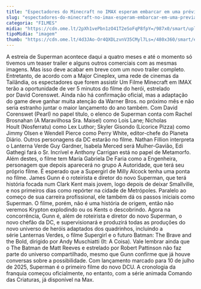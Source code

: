 ```yaml
---
title: "Espectadores do Minecraft no IMAX esperam embarcar em uma prévia de 5 minutos do próximo filme do Superman"
slug: "espectadores-do-minecraft-no-imax-esperam-embarcar-em-uma-previa-de-5-minutos-do-proximo-filme-do-superman"
categoria: "FILMES"
midia: "https://cdn.ome.lt/2pXh1vePbn1zO41T2eSoFqP8fpY=/987x0/smart/uploads/conteudo/fotos/superman-capa-poster_zJgtMLr.jpg"
tipoMidia: "imagem"
thumb: "https://cdn.ome.lt/4d3JAo-Or4QXDLzvnV35CMyl7Ls=/480x360/smart/extras/conteudos/superman-capa-poster_8kQJe7Y.jpg"
---
```


A estreia de Superman acontece daqui a quatro meses e até o momento só tivemos um teaser trailer e alguns outros comerciais com as mesmas imagens. Mas isso deve acabar em breve com um novo trailer completo. Entretanto, de acordo com a Major Cineplex, uma rede de cinemas da Tailândia, os espectadores que forem assistir Um Filme Minecraft em IMAX terão a oportunidade de ver 5 minutos do filme do herói, estrelado por David Corenswet.
Ainda não há confirmação oficial, mas a adaptação do game deve ganhar muita atenção da Warner Bros. no próximo mês e não seria estranho juntar o maior lançamento do ano também.
Com David Corenswet (Pearl) no papel título, o elenco de Superman conta com Rachel Brosnahan (A Maravilhosa Sra. Maisel) como Lois Lane; Nicholas Hoult (Nosferratu) como Lex Luthor; Skyler Gisondo (Licorice Pizza) como Jimmy Olsen e Wendell Pierce como Perry White, editor-chefe do Planeta Diário.
Outros personagens da DC estarão no filme. Nathan Fillion interpreta o Lanterna Verde Guy Gardner, Isabela Merced será Mulher-Gavião, Edi Gathegi fará o Sr. Incrível e Anthony Carrigan está no papel de Metamorfo. Além destes, o filme tem María Gabriela De Faria como a Engenheira, personagem que depois aparecerá no grupo A Autoridade, que terá seu próprio filme. É esperado que a Supergirl de Milly Alcock tenha uma ponta no filme.
James Gunn é o roteirista e diretor do novo Superman, que terá história focada num Clark Kent mais jovem, logo depois de deixar Smallville, e nos primeiros dias como repórter na cidade de Metrópoles. Paralelo ao começo de sua carreira profissional, ele também dá os passos iniciais como Superman. O filme, porém, não é uma história de origem, então não veremos Krypton explodindo ou os Kents o descobrindo.
Agora na concorrência, Gunn é, além de roteirista e diretor do novo Superman, o novo chefão da DC, e supervisionará e produzirá todas as produções do novo universo de heróis adaptados dos quadrinhos, incluindo a série Lanternas Verdes, o filme Supergirl e o futuro Batman: The Brave and the Bold, dirigido por Andy Muschiatti (It: A Coisa). Vale lembrar ainda que o The Batman de Matt Reeves e estrelado por Robert Pattinson não faz parte do universo compartilhado, mesmo que Gunn confirme que já houve conversas sobre a possibilidade.
Com lançamento marcado para 10 de julho de 2025, Superman é o primeiro filme do novo DCU. A cronologia da franquia começou oficialmente, no entanto, com a série animada Comando das Criaturas, já disponível na Max.